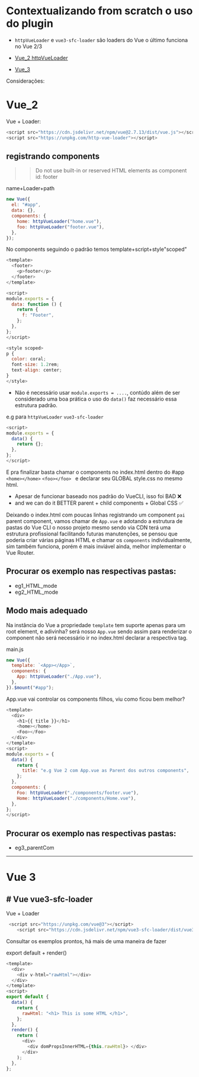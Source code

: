 # Contextualizando from scratch o uso do plugin

- `httpVueLoader` e `vue3-sfc-loader` são loaders do Vue o último funciona no Vue 2/3

- [Vue_2 httpVueLoader](#vue2)
- [Vue_3](#vue3)

Considerações:

# Vue_2

<a name="vue2"></a>
Vue + Loader:

```js
<script src="https://cdn.jsdelivr.net/npm/vue@2.7.13/dist/vue.js"></script>
<script src="https://unpkg.com/http-vue-loader"></script>

```

## registrando components

> > Do not use built-in or reserved HTML elements as component id: footer

name+Loader+path

```js
new Vue({
  el: "#app",
  data: {},
  components: {
    home: httpVueLoader("home.vue"),
    foo: httpVueLoader("footer.vue"),
  },
});
```

No components seguindo o padrão temos template+script+style"scoped"

```js
<template>
  <footer>
    <p>footer</p>
  </footer>
</template>

<script>
module.exports = {
  data: function () {
    return {
      f: "Footer",
    };
  },
};
</script>

<style scoped>
p {
  color: coral;
  font-size: 1.2rem;
  text-align: center;
}
</style>
```

- Não é necessário usar `module.exports = ....`, contúdo além de ser considerado uma boa prática o uso do `data()` faz necessário essa estrutura padrão.

e.g para `httpVueLoader` `vue3-sfc-loader`

```js
<script>
module.exports = {
  data() {
    return {};
  },
};
</script>
```

E pra finalizar basta chamar o components no index.html dentro do #app ` <home></home>` `<foo></foo> ` e declarar seu GLOBAL style.css no mesmo html.

- Apesar de funcionar baseado nos padrão do VueCLI, isso foi BAD ❌
- and we can do it BETTER parent + child components + Global CSS ✅

Deixando o index.html com poucas linhas registrando um component `pai` parent component, vamos chamar de `App.vue` e adotando a estrutura de pastas do Vue CLI o nosso projeto mesmo sendo via CDN terá uma estrutura profissional facilitando futuras manutenções, se pensou que poderia criar várias páginas HTML e chamar os `components` individualmente, sim também funciona, porém é mais inviável ainda, melhor implementar o Vue Router.

## Procurar os exemplo nas respectivas pastas:

- eg1_HTML_mode
- eg2_HTML_mode

## Modo mais adequado

Na instância do Vue a propriedade `template` tem suporte apenas para um root element, e adivinha? será nosso `App.vue` sendo assim para renderizar o component não será necessário ir no index.html declarar a respectiva tag.

main.js

```js
new Vue({
  template: `<App></App>`,
  components: {
    App: httpVueLoader("./App.vue"),
  },
}).$mount("#app");
```

App.vue vai controlar os components filhos, viu como ficou bem melhor?

```js
<template>
  <div>
    <h1>{{ title }}</h1>
    <home></home>
    <Foo></Foo>
  </div>
</template>
<script>
module.exports = {
  data() {
    return {
      title: "e.g Vue 2 com App.vue as Parent dos outros components",
    };
  },
  components: {
    Foo: httpVueLoader("./components/footer.vue"),
    Home: httpVueLoader("./components/Home.vue"),
  },
};
</script>
```

## Procurar os exemplo nas respectivas pastas:

- eg3_parentCom

<hr>

# Vue 3

<a name="vue3"></a>

## # Vue vue3-sfc-loader

Vue + Loader

```js
 <script src="https://unpkg.com/vue@3"></script>
    <script src="https://cdn.jsdelivr.net/npm/vue3-sfc-loader/dist/vue3-sfc-loader.js"></script>
```

Consultar os exemplos prontos, há mais de uma maneira de fazer

export default + render()

```js
<template>
  <div>
    <div v-html="rawHtml"></div>
  </div>
</template>
<script>
export default {
  data() {
    return {
      rawHtml: "<h1> This is some HTML </h1>",
    };
  },
  render() {
    return (
      <div>
        <div domPropsInnerHTML={this.rawHtml}> </div>
      </div>
    );
  },
};
```

